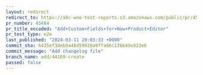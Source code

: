 ```yaml
---
layout: redirect
redirect_to: https://a8c-woo-test-reports.s3.amazonaws.com/public/pr/45484/e2e/index.html
pr_number: 45484
pr_title_encoded: "Add+Custom+Fields+for+New+Product+Editor"
pr_test_type: e2e
last_published: "2024-03-11 20:03:33 +0000"
commit_sha: 6425ef3deb9a48d59920a9ffa66c176649c823e6
commit_message: "Add changelog file"
branch_name: add/44169-create
passed: false
---
```

